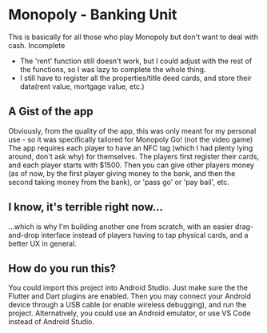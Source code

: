 # Monopoly - Banking Unit

This is basically for all those who play Monopoly but don't want to deal with cash.
Incomplete
- The 'rent' function still doesn't work, but I could adjust with the rest of the functions, so I was lazy to complete the whole thing.
- I still have to register all the properties/title deed cards, and store their data(rent value, mortgage value, etc.)

## A Gist of the app
Obviously, from the quality of the app, this was only meant for my personal use - so it was specifically tailored for Monopoly Go! (not the video game)
The app requires each player to have an NFC tag (which I had plenty lying around, don't ask why) for themselves.
The players first register their cards, and each player starts with $1500. Then you can give other players money (as of now, by the first player giving money to the bank, and then the second taking money from the bank), or 'pass go' or 'pay bail', etc.

## I know, it's terrible right now...
...which is why I'm building another one from scratch, with an easier drag-and-drop interface instead of players having to tap physical cards, and a better UX in general.

## How do you run this?
You could import this project into Android Studio. Just make sure the the Flutter and Dart plugins are enabled. Then you may connect your Android device through a USB cable (or enable wireless debugging), and run the project. Alternatively, you could use an Android emulator, or use VS Code instead of Android Studio.
